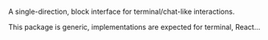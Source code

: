 
A single-direction, block interface for terminal/chat-like interactions.

This package is generic, implementations are expected for terminal, React...

